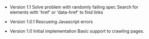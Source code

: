 * Version 1.1
  Solve problem with randomly failing spec
  Search for elements with 'href' or 'data-href' to find links

* Version 1.0.1
  Rescueing Javascript errors

* Version 1.0
  Initial implementation
  Basic support to crawling pages.
